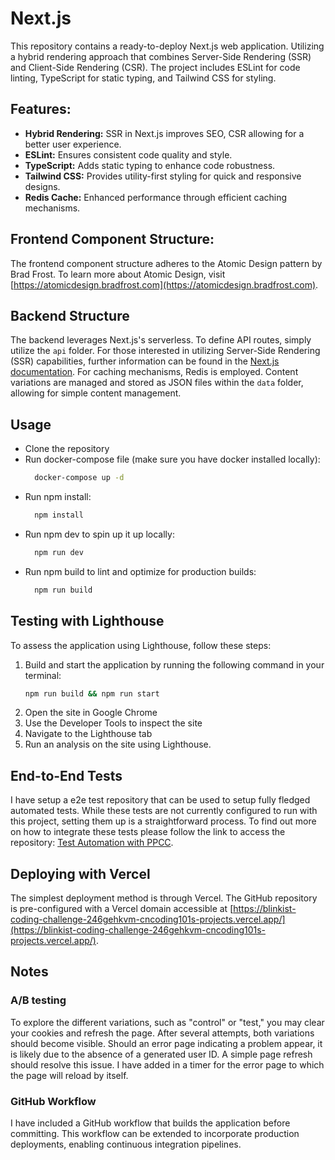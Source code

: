 # Next.js

This repository contains a ready-to-deploy Next.js web application. Utilizing a hybrid rendering approach that combines Server-Side Rendering (SSR) and Client-Side Rendering (CSR). The project includes ESLint for code linting, TypeScript for static typing, and Tailwind CSS for styling.

## Features:

- **Hybrid Rendering:** SSR in Next.js improves SEO, CSR allowing for a better user experience.
- **ESLint:** Ensures consistent code quality and style.
- **TypeScript:** Adds static typing to enhance code robustness.
- **Tailwind CSS:** Provides utility-first styling for quick and responsive designs.
- **Redis Cache:** Enhanced performance through efficient caching mechanisms.

## Frontend Component Structure:

The frontend component structure adheres to the Atomic Design pattern by Brad Frost. To learn more about Atomic Design, visit [https://atomicdesign.bradfrost.com](https://atomicdesign.bradfrost.com).

## Backend Structure

The backend leverages Next.js's serverless. To define API routes, simply utilize the `api` folder. For those interested in utilizing Server-Side Rendering (SSR) capabilities, further information can be found in the [Next.js documentation](https://nextjs.org/docs/basic-features/pages#server-side-rendering). For caching mechanisms, Redis is employed. Content variations are managed and stored as JSON files within the `data` folder, allowing for simple content management.

## Usage

- Clone the repository
- Run docker-compose file (make sure you have docker installed locally):
  ```bash
    docker-compose up -d
  ```
- Run npm install:
  ```bash
    npm install
  ```
- Run npm dev to spin up it up locally:
  ```bash
    npm run dev
  ```
- Run npm build to lint and optimize for production builds:
  ```bash
    npm run build
  ```

## Testing with Lighthouse

To assess the application using Lighthouse, follow these steps:

1. Build and start the application by running the following command in your terminal:
   ```bash
   npm run build && npm run start
   ```
2. Open the site in Google Chrome
3. Use the Developer Tools to inspect the site
4. Navigate to the Lighthouse tab
5. Run an analysis on the site using Lighthouse.

## End-to-End Tests

I have setup a e2e test repository that can be used to setup fully fledged automated tests. While these tests are not currently configured to run with this project, setting them up is a straightforward process. To find out more on how to integrate these tests please follow the link to access the repository: [Test Automation with PPCC](https://github.com/cncoding101/test-automation-with-ppcc).

## Deploying with Vercel

The simplest deployment method is through Vercel. The GitHub repository is pre-configured with a Vercel domain accessible at [https://blinkist-coding-challenge-246gehkvm-cncoding101s-projects.vercel.app/](https://blinkist-coding-challenge-246gehkvm-cncoding101s-projects.vercel.app/).

## Notes

### A/B testing

To explore the different variations, such as "control" or "test," you may clear your cookies and refresh the page. After several attempts, both variations should become visible. Should an error page indicating a problem appear, it is likely due to the absence of a generated user ID. A simple page refresh should resolve this issue. I have added in a timer for the error page to which the page will reload by itself.

### GitHub Workflow

I have included a GitHub workflow that builds the application before committing. This workflow can be extended to incorporate production deployments, enabling continuous integration pipelines.
